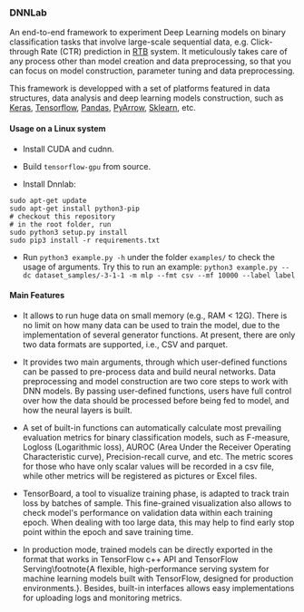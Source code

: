 ### DNNLab

An end-to-end framework to experiment Deep Learning models on binary classification tasks that involve large-scale sequential data, e.g. Click-through Rate (CTR) prediction in [RTB](https://en.wikipedia.org/wiki/Real-time_bidding) system. It meticulously takes care of any process other than model creation and data preprocessing, so that you can focus on model construction, parameter tuning and data preprocessing. 

This framework is developped with a set of platforms featured in data structures, data analysis and deep learning models construction, such as [Keras](https://keras.io/), [Tensorflow](https://www.tensorflow.org/), [Pandas](http://pandas-docs.github.io/pandas-docs-travis/), [PyArrow](https://arrow.apache.org/docs/python/), [Sklearn](http://scikit-learn.org/stable/documentation.html), etc.


#### Usage on a Linux system

- Install CUDA and cudnn.

- Build `tensorflow-gpu` from source.

- Install Dnnlab:

```shell
sudo apt-get update 
sudo apt-get install python3-pip
# checkout this repository
# in the root folder, run
sudo python3 setup.py install
sudo pip3 install -r requirements.txt
```

- Run `python3 example.py -h` under the folder `examples/` to check the usage of arguments. Try this to run an example: `python3 example.py --dc dataset_samples/-3-1-1 -m mlp --fmt csv --mf 10000 --label label`



#### Main Features
- It allows to run huge data on small memory (e.g., RAM < 12G). There is no limit on how many data can be used to train the model, due to the implementation of several generator functions. At present, there are only two data formats are supported, i.e., CSV and parquet.

- It provides two main arguments, through which user-defined functions can be passed to pre-process data and build neural networks. Data preprocessing and model construction are two core steps to work with DNN models. By passing user-defined functions, users have full control over how the data should be processed before being fed to model, and how the neural layers is built.

- A set of built-in functions can automatically calculate most prevailing evaluation metrics for binary classification models, such as F-measure, Logloss (Logarithmic loss), AUROC (Area Under the Receiver Operating Characteristic curve), Precision-recall curve, and etc. The metric scores for those who have only scalar values will be recorded in a csv file, while other metrics will be registered as pictures or Excel files.

- TensorBoard, a tool to visualize training phase, is adapted to track train loss by batches of sample. This fine-grained visualization also allows to check model's performance on validation data within each training epoch. When dealing with too large data, this may help to find early stop point within the epoch and save training time. 

- In production mode, trained models can be directly exported in the format that works in TensorFlow c++ API and TensorFlow Serving\footnote{A flexible, high-performance serving system for machine learning models built with TensorFlow, designed for production environments.}. Besides, built-in interfaces allows easy implementations for uploading logs and monitoring metrics.


